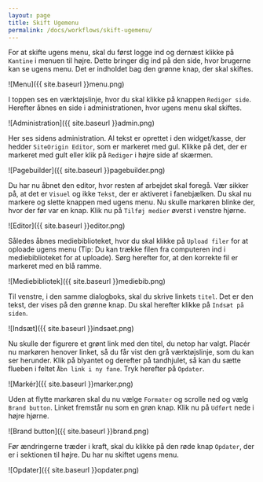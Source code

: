 ```yaml
---
layout: page
title: Skift Ugemenu
permalink: /docs/workflows/skift-ugemenu/
---
```

For at skifte ugens menu, skal du først logge ind og dernæst klikke på `Kantine` i menuen til højre. Dette bringer dig ind på den side, hvor brugerne kan se ugens menu. Det er indholdet bag den grønne knap, der skal skiftes.

![Menu]({{ site.baseurl }}menu.png)

I toppen ses en værktøjslinje, hvor du skal klikke på knappen `Rediger side`. Herefter åbnes en side i administrationen, hvor ugens menu skal skiftes.

![Administration]({{ site.baseurl }}admin.png)

Her ses sidens administration. Al tekst er oprettet i den widget/kasse, der hedder `SiteOrigin Editor`, som er markeret med gul. Klikke på det, der er markeret med gult eller klik på `Rediger` i højre side af skærmen.

![Pagebuilder]({{ site.baseurl }}pagebuilder.png)

Du har nu åbnet den editor, hvor resten af arbejdet skal foregå. Vær sikker på, at det er `Visuel` og ikke `Tekst`, der er aktiveret i fanebjælken. Du skal nu markere og slette knappen med ugens menu. Nu skulle markøren blinke der, hvor der før var en knap. Klik nu på `Tilføj medier` øverst i venstre hjørne.

![Editor]({{ site.baseurl }}editor.png)

Således åbnes mediebiblioteket, hvor du skal klikke på `Upload filer` for at oploade ugens menu (Tip: Du kan trække filen fra computeren ind i mediebiblioteket for at uploade). Sørg herefter for, at den korrekte fil er markeret med en blå ramme.

![Mediebibliotek]({{ site.baseurl }}mediebib.png)

Til venstre, i den samme dialogboks, skal du skrive linkets `titel`. Det er den tekst, der vises på den grønne knap. Du skal herefter klikke på `Indsæt på siden`.

![Indsæt]({{ site.baseurl }}indsaet.png)

Nu skulle der figurere et grønt link med den titel, du netop har valgt. Placér nu markøren henover linket, så du får vist den grå værktøjslinje, som du kan ser herunder. Klik på blyantet og derefter på tandhjulet, så kan du sætte flueben i feltet `Åbn link i ny fane`. Tryk herefter på `Opdater`.

![Markér]({{ site.baseurl }}marker.png)

Uden at flytte markøren skal du nu vælge `Formater` og scrolle ned og vælg `Brand button`. Linket fremstår nu som en grøn knap. Klik nu på `Udført` nede i højre hjørne.

![Brand button]({{ site.baseurl }}brand.png)

Før ændringerne træder i kraft, skal du klikke på den røde knap `Opdater`, der er i sektionen til højre. Du har nu skiftet ugens menu.

![Opdater]({{ site.baseurl }}opdater.png)
